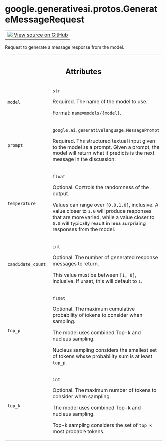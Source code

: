 
# google.generativeai.protos.GenerateMessageRequest

<!-- Insert buttons and diff -->

<table class="tfo-notebook-buttons tfo-api nocontent">
<td>
  <a target="_blank" href="https://github.com/googleapis/google-cloud-python/tree/main/packages/google-ai-generativelanguage/google/ai/generativelanguage_v1beta/types/discuss_service.py#L38-L121">
    <img src="https://www.tensorflow.org/images/GitHub-Mark-32px.png" />
    View source on GitHub
  </a>
</td>
</table>



Request to generate a message response from the model.

<!-- Placeholder for "Used in" -->




<!-- Tabular view -->
 <table class="responsive fixed orange">
<colgroup><col width="214px"><col></colgroup>
<tr><th colspan="2"><h2 class="add-link">Attributes</h2></th></tr>

<tr>
<td>

`model`<a id="model"></a>

</td>
<td>

`str`

Required. The name of the model to use.

Format: ``name=models/{model}``.

</td>
</tr><tr>
<td>

`prompt`<a id="prompt"></a>

</td>
<td>

`google.ai.generativelanguage.MessagePrompt`

Required. The structured textual input given
to the model as a prompt.
Given a
prompt, the model will return what it predicts
is the next message in the discussion.

</td>
</tr><tr>
<td>

`temperature`<a id="temperature"></a>

</td>
<td>

`float`

Optional. Controls the randomness of the output.

Values can range over ``[0.0,1.0]``, inclusive. A value
closer to ``1.0`` will produce responses that are more
varied, while a value closer to ``0.0`` will typically
result in less surprising responses from the model.


</td>
</tr><tr>
<td>

`candidate_count`<a id="candidate_count"></a>

</td>
<td>

`int`

Optional. The number of generated response messages to
return.

This value must be between ``[1, 8]``, inclusive. If unset,
this will default to ``1``.


</td>
</tr><tr>
<td>

`top_p`<a id="top_p"></a>

</td>
<td>

`float`

Optional. The maximum cumulative probability of tokens to
consider when sampling.

The model uses combined Top-k and nucleus sampling.

Nucleus sampling considers the smallest set of tokens whose
probability sum is at least ``top_p``.


</td>
</tr><tr>
<td>

`top_k`<a id="top_k"></a>

</td>
<td>

`int`

Optional. The maximum number of tokens to consider when
sampling.

The model uses combined Top-k and nucleus sampling.

Top-k sampling considers the set of ``top_k`` most probable
tokens.


</td>
</tr>
</table>



